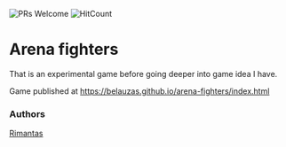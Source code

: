 ![PRs Welcome](https://img.shields.io/badge/PRs-welcome-brightgreen.svg)
![HitCount](http://hits.dwyl.io/belauzas/arena-fighters.svg)

# Arena fighters

That is an experimental game before going deeper into game idea I have.

Game published at https://belauzas.github.io/arena-fighters/index.html

### Authors
[Rimantas](https://github.com/belauzas)
